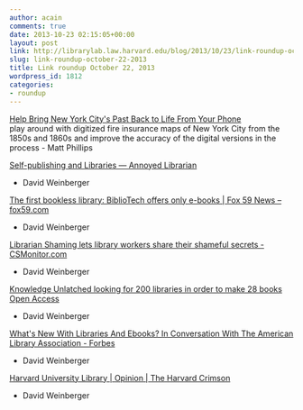 ```yaml
---
author: acain
comments: true
date: 2013-10-23 02:15:05+00:00
layout: post
link: http://librarylab.law.harvard.edu/blog/2013/10/23/link-roundup-october-22-2013/
slug: link-roundup-october-22-2013
title: Link roundup October 22, 2013
wordpress_id: 1812
categories:
- roundup
---
```


[Help Bring New York City's Past Back to Life From Your Phone](http://www.wired.com/wiredscience/2013/10/phone-map-game-new-york-city/)  
play around with digitized fire insurance maps of New York City from the 1850s and 1860s and improve the accuracy of the digital versions in the process - Matt Phillips

[Self-publishing and Libraries — Annoyed Librarian](http://lj.libraryjournal.com/blogs/annoyedlibrarian/2013/10/21/self-publishing-and-libraries/)  
- David Weinberger

[The first bookless library: BiblioTech offers only e-books | Fox 59 News – fox59.com](http://fox59.com/2013/10/09/the-first-bookless-library-bibliotech-offers-only-e-books/#axzz2hFWLoXNa)  
- David Weinberger

[Librarian Shaming lets library workers share their shameful secrets - CSMonitor.com](http://www.csmonitor.com/Books/chapter-and-verse/2013/1009/Librarian-Shaming-lets-library-workers-share-their-shameful-secrets)  
- David Weinberger

[Knowledge Unlatched looking for 200 libraries in order to make 28 books Open Access](http://www.knowledgeunlatched.org/press-release/)  
- David Weinberger

[What's New With Libraries And Ebooks? In Conversation With The American Library Association - Forbes](http://www.forbes.com/sites/jeremygreenfield/2013/10/03/whats-new-with-libraries-and-ebooks-in-conversation-with-the-american-library-association/)  
- David Weinberger

[Harvard University Library | Opinion | The Harvard Crimson](http://www.thecrimson.com/column/opinions-on-reserve/article/2013/10/3/havard-university-library-feehly/)  
- David Weinberger
